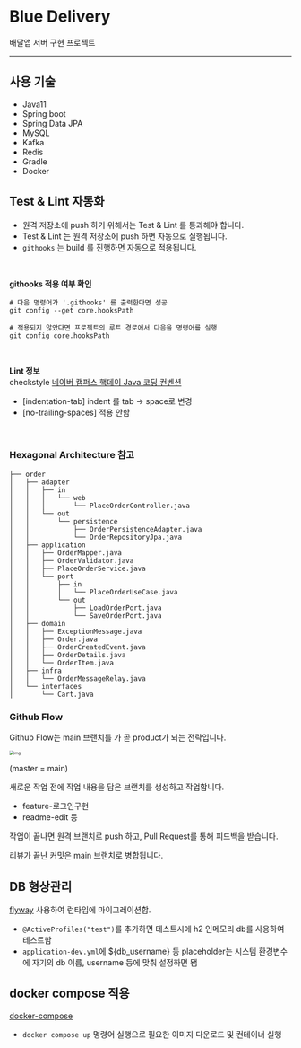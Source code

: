 # Blue Delivery

배달앱 서버 구현 프로젝트 

---
## 사용 기술

- Java11
- Spring boot
- Spring Data JPA
- MySQL
- Kafka
- Redis
- Gradle
- Docker


## Test & Lint 자동화
- 원격 저장소에 push 하기 위해서는 Test & Lint 를 통과해야 합니다.
- Test & Lint 는 원격 저장소에 push 하면 자동으로 실행됩니다.
- `githooks` 는 build 를 진행하면 자동으로 적용됩니다.  
<br>


**githooks 적용 여부 확인**
```shell
# 다음 명령어가 '.githooks' 를 출력한다면 성공
git config --get core.hooksPath

# 적용되지 않았다면 프로젝트의 루트 경로에서 다음을 명령어를 실행
git config core.hooksPath
```
<br>

**Lint 정보**  
checkstyle <a href="https://naver.github.io/hackday-conventions-java">네이버 캠퍼스 핵데이 Java 코딩 컨벤션</a>
- [indentation-tab] indent 를 tab -> space로 변경
- [no-trailing-spaces] 적용 안함
  

<br>

### Hexagonal Architecture 참고
```
├── order
│   ├── adapter
│   │   ├── in
│   │   │   └── web
│   │   │       └── PlaceOrderController.java
│   │   └── out
│   │       └── persistence
│   │           ├── OrderPersistenceAdapter.java
│   │           └── OrderRepositoryJpa.java
│   ├── application
│   │   ├── OrderMapper.java
│   │   ├── OrderValidator.java
│   │   ├── PlaceOrderService.java
│   │   └── port
│   │       ├── in
│   │       │   └── PlaceOrderUseCase.java
│   │       └── out
│   │           ├── LoadOrderPort.java
│   │           └── SaveOrderPort.java
│   ├── domain
│   │   ├── ExceptionMessage.java
│   │   ├── Order.java
│   │   ├── OrderCreatedEvent.java
│   │   ├── OrderDetails.java
│   │   └── OrderItem.java
│   ├── infra
│   │   └── OrderMessageRelay.java
│   └── interfaces
│       └── Cart.java

```

### Github Flow

Github Flow는 main 브랜치를 가 곧 product가 되는 전략입니다.

<img src="https://hackernoon.com/hn-images/1*iHPPa72N11sBI_JSDEGxEA.png" alt="img" style="zoom:50%;" />

(master = main) 

새로운 작업 전에 작업 내용을 담은 브랜치를 생성하고 작업합니다.

- feature-로그인구현
- readme-edit 등

작업이 끝나면 원격 브랜치로 push 하고, Pull Request를 통해 피드백을 받습니다. 

리뷰가 끝난 커밋은 main 브랜치로 병합됩니다.



## DB 형상관리
[flyway](https://flywaydb.org/documentation/usage/gradle/) 사용하여 런타임에 마이그레이션함.

- `@ActiveProfiles("test")`를 추가하면 테스트시에 h2 인메모리 db를 사용하여 테스트함
- `application-dev.yml`에 ${db_username} 등 placeholder는 시스템 환경변수에 자기의 db 이름, username 등에 맞춰 설정하면 됌

## docker compose 적용
[docker-compose](https://docs.docker.com/compose/)

- `docker compose up` 명령어 실행으로 필요한 이미지 다운로드 및 컨테이너 실행
